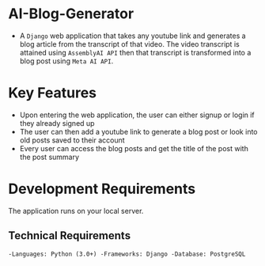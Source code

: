 # AI-Blog-Generator
- A `Django` web application that takes any youtube link and generates a blog article from the transcript of that video.
The video transcript is attained using `AssemblyAI API` then that transcript is transformed into a blog post using `Meta AI API`.

# Key Features
 - Upon entering the web application, the user can either signup or login if they already signed up
 - The user can then add a youtube link to generate a blog post or look into old posts saved to their account
 - Every user can access the blog posts and get the title of the post with the post summary

# Development Requirements
The application runs on your local server.

## Technical Requirements
`
-Languages: Python (3.0+)
-Frameworks: Django
-Database: PostgreSQL
`
 
